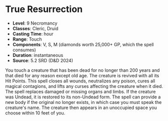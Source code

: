 # True Resurrection

- **Level**: 9 Necromancy
- **Classes**: Cleric, Druid
- **Casting Time**: hour
- **Range**: Touch
- **Components**: V, S, M (diamonds worth 25,000+ GP, which the spell consumes)
- **Duration**: instantaneous
- **Source**: 5.2 SRD (D&D 2024)

You touch a creature that has been dead for no longer than 200 years and that died for any reason except old age. The creature is revived with all its Hit Points. This spell closes all wounds, neutralizes any poison, cures all magical contagions, and lifts any curses affecting the creature when it died. The spell replaces damaged or missing organs and limbs. If the creature was Undead, it is restored to its non-Undead form. The spell can provide a new body if the original no longer exists, in which case you must speak the creature's name. The creature then appears in an unoccupied space you choose within 10 feet of you.

